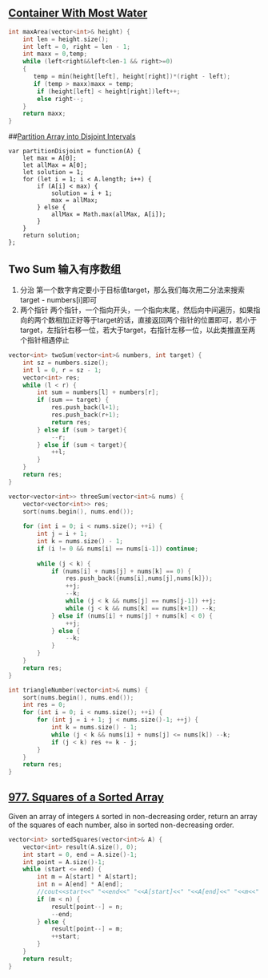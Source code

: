 ## [Container With Most Water](https://leetcode.com/problems/container-with-most-water/)

```cpp
int maxArea(vector<int>& height) {
    int len = height.size();
    int left = 0, right = len - 1;
    int maxx = 0,temp;
    while (left<right&&left<len-1 && right>=0)
    {
       temp = min(height[left], height[right])*(right - left);
       if (temp > maxx)maxx = temp;
        if (height[left] < height[right])left++;
        else right--;
    }
    return maxx;
}
```

##[Partition Array into Disjoint Intervals](https://leetcode.com/problems/partition-array-into-disjoint-intervals/)

```
var partitionDisjoint = function(A) {
    let max = A[0];
    let allMax = A[0];
    let solution = 1;
    for (let i = 1; i < A.length; i++) {
        if (A[i] < max) {
            solution = i + 1;
            max = allMax;
        } else {
            allMax = Math.max(allMax, A[i]);
        }
    }
    return solution;
};
```



## Two Sum 输入有序数组

1. 分治
   第一个数字肯定要小于目标值target，那么我们每次用二分法来搜索target - numbers[i]即可
2. 两个指针
   两个指针，一个指向开头，一个指向末尾，然后向中间遍历，如果指向的两个数相加正好等于target的话，直接返回两个指针的位置即可，若小于target，左指针右移一位，若大于target，右指针左移一位，以此类推直至两个指针相遇停止

```cpp
vector<int> twoSum(vector<int>& numbers, int target) {
    int sz = numbers.size();
    int l = 0, r = sz - 1;
    vector<int> res;
    while (l < r) {
        int sum = numbers[l] + numbers[r];
        if (sum == target) {
            res.push_back(l+1);
            res.push_back(r+1);
            return res;
        } else if (sum > target){
            --r;
        } else if (sum < target){
            ++l;
        }
    }
    return res;
}
```

```cpp
vector<vector<int>> threeSum(vector<int>& nums) {
    vector<vector<int>> res;
    sort(nums.begin(), nums.end());
    
    for (int i = 0; i < nums.size(); ++i) {
        int j = i + 1;
        int k = nums.size() - 1;
        if (i != 0 && nums[i] == nums[i-1]) continue;
        
        while (j < k) {
            if (nums[i] + nums[j] + nums[k] == 0) {
                res.push_back({nums[i],nums[j],nums[k]});
                ++j;
                --k;
                while (j < k && nums[j] == nums[j-1]) ++j;
                while (j < k && nums[k] == nums[k+1]) --k;
            } else if (nums[i] + nums[j] + nums[k] < 0) {
                ++j;
            } else {
                --k;
            }
        }
    }
    return res;
}
```

```cpp
int triangleNumber(vector<int>& nums) {
    sort(nums.begin(), nums.end());
    int res = 0;
    for (int i = 0; i < nums.size(); ++i) {
        for (int j = i + 1; j < nums.size()-1; ++j) {
            int k = nums.size() - 1;
            while (j < k && nums[i] + nums[j] <= nums[k]) --k;
            if (j < k) res += k - j;
        }
    }
    return res;
}
```

## [977. Squares of a Sorted Array](https://leetcode.com/problems/squares-of-a-sorted-array/)

Given an array of integers `A` sorted in non-decreasing order, return an array of the squares of each number, also in sorted non-decreasing order.

```cpp
vector<int> sortedSquares(vector<int>& A) {
    vector<int> result(A.size(), 0); 
    int start = 0, end = A.size()-1;
    int point = A.size()-1;
    while (start <= end) {
        int m = A[start] * A[start];
        int n = A[end] * A[end];
        //cout<<start<<" "<<end<<" "<<A[start]<<" "<<A[end]<<" "<<m<<" "<<n<<endl;
        if (m < n) {
            result[point--] = n;
            --end;
        } else {
            result[point--] = m;
            ++start;
        }
    }
    return result;
}
```
